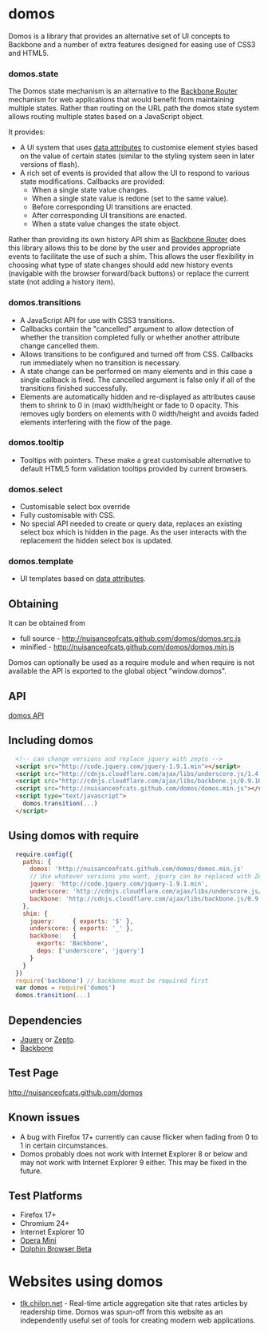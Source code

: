 # domos

Domos is a library that provides an alternative set of UI concepts to Backbone and a number of extra features designed for easing use of CSS3 and HTML5.

### domos.state
The Domos state mechanism is an alternative to the [Backbone Router](http://backbonejs.org/#Router) mechanism for web applications that would benefit from maintaining multiple states.  Rather than routing on the URL path the domos state system allows routing multiple states based on a JavaScript object.

It provides:
 * A UI system that uses [data attributes](http://caniuse.com/#feat=dataset) to customise element styles based on the value of certain states (similar to the styling system seen in later versions of flash).
 * A rich set of events is provided that allow the UI to respond to various state modifications. Callbacks are provided:
    * When a single state value changes.
    * When a single state value is redone (set to the same value).
    * Before corresponding UI transitions are enacted.
    * After corresponding UI transitions are enacted.
    * When a state value changes the state object.

Rather than providing its own history API shim as [Backbone Router](http://backbonejs.org/#Router) does this library allows this to be done by the user and provides appropriate events to facilitate the use of such a shim. This allows the user flexibility in choosing what type of state changes should add new history events (navigable with the browser forward/back buttons) or replace the current state (not adding a history item).

### domos.transitions
 * A JavaScript API for use with CSS3 transitions.
 * Callbacks contain the "cancelled" argument to allow detection of whether the transition completed fully or whether another attribute change cancelled them.
 * Allows transitions to be configured and turned off from CSS. Callbacks run immediately when no transition is necessary.
 * A state change can be performed on many elements and in this case a single callback is fired. The cancelled argument is false only if all of the transitions finished successfully.
 * Elements are automatically hidden and re-displayed as attributes cause them to shrink to 0 in (max) width/height or fade to 0 opacity. This removes ugly borders on elements with 0 width/height and avoids faded elements interfering with the flow of the page.

### domos.tooltip
 * Tooltips with pointers. These make a great customisable alternative to default HTML5 form validation tooltips provided by current browsers. 

### domos.select
 * Customisable select box override
 * Fully customisable with CSS.
 * No special API needed to create or query data, replaces an existing select box which is hidden in the page. As the user interacts with the replacement the hidden select box is updated.

### domos.template
 * UI templates based on [data attributes](http://caniuse.com/#feat=dataset).

## Obtaining
It can be obtained from
 * full source - http://nuisanceofcats.github.com/domos/domos.src.js
 * minified    - http://nuisanceofcats.github.com/domos/domos.min.js

Domos can optionally be used as a require module and when require is not available the API is exported to the global object "window.domos".

## API
[domos API](/doc/api.md)

## Including domos
```html
  <!-- can change versions and replace jquery with zepto -->
  <script src="http://code.jquery.com/jquery-1.9.1.min"></script>
  <script src="http://cdnjs.cloudflare.com/ajax/libs/underscore.js/1.4.4/underscore-min"></script>
  <script src="http://cdnjs.cloudflare.com/ajax/libs/backbone.js/0.9.10/backbone-min"></script>
  <script src="http://nuisanceofcats.github.com/domos/domos.min.js"></script>
  <script type="text/javascript">
    domos.transition(...)
  </script>
```

## Using domos with require
```javascript
  require.config({
    paths: {
      domos: 'http://nuisanceofcats.github.com/domos/domos.min.js'
      // Use whatever versions you want, jquery can be replaced with Zepto.
      jquery: 'http://code.jquery.com/jquery-1.9.1.min',
      underscore: 'http://cdnjs.cloudflare.com/ajax/libs/underscore.js/1.4.4/underscore-min',
      backbone: 'http://cdnjs.cloudflare.com/ajax/libs/backbone.js/0.9.10/backbone-min'
    },
    shim: {
      jquery:     { exports: '$' },
      underscore: { exports: '_' },
      backbone:   {
        exports: 'Backbone',
        deps: ['underscore', 'jquery']
      }
    }
  })
  require('backbone') // backbone must be required first
  var domos = require('domos')
  domos.transition(...)
```

## Dependencies
 * [Jquery](http://jquery.com) or [Zepto](http://zeptojs.com).
 * [Backbone](http://backbonejs.org)

## Test Page
http://nuisanceofcats.github.com/domos

## Known issues
 * A bug with Firefox 17+ currently can cause flicker when fading from 0 to 1 in certain circumstances.
 * Domos probably does not work with Internet Explorer 8 or below and may not work with Internet Explorer 9 either. This may be fixed in the future.

## Test Platforms
 * Firefox 17+
 * Chromium 24+
 * Internet Explorer 10
 * [Opera Mini](https://play.google.com/store/apps/details?id=com.opera.browser)
 * [Dolphin Browser Beta](https://play.google.com/store/apps/details?id=com.dolphin.browser.lab.en)

# Websites using domos
 * [tlk.chilon.net](http://tlk.chilon.net) - Real-time article aggregation site that rates articles by readership time. Domos was spun-off from this website as an independently useful set of tools for creating modern web applications.

